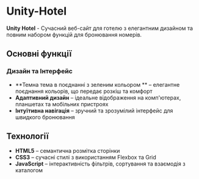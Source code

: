 # Unity-Hotel

**Unity Hotel** - Сучасний веб-сайт для готелю з елегантним дизайном та повним набором функцій для бронювання номерів. 

## Основні функції
### **Дизайн та Інтерфейс**
- **Темна тема в поєднанні з зеленим кольором ** – елегантне поєднання кольорів, що передає розкіш та комфорт
- **Адаптивний дизайн** – ідеальне відображення на комп'ютерах, планшетах та мобільних пристроях
- **Інтуїтивна навігація** – зручний та зрозумілий інтерфейс для швидкого бронювання

## Технології  

- **HTML5** – семантична розмітка сторінки  
- **CSS3** – сучасні стилі з використанням Flexbox та Grid  
- **JavaScript** – інтерактивність фільтрів, сортування та взаємодія з каталогом  
